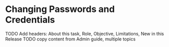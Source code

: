 # Changing Passwords and Credentials

TODO Add headers: About this task, Role, Objective, Limitations, New in this Release
TODO copy content from Admin guide, multiple topics

